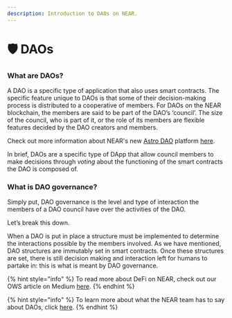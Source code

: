 ```yaml
---
description: Introduction to DAOs on NEAR.
---
```


# 🛡 DAOs

### What are DAOs?

A DAO is a specific type of application that also uses smart contracts. The specific feature unique to DAOs is that some of their decision-making process is distributed to a cooperative of members. For DAOs on the NEAR blockchain, the members are said to be part of the DAO’s ‘council’. The size of the council, who is part of it, or the role of its members are flexible features decided by the DAO creators and members.

Check out more information about NEAR's new [Astro DAO](https://astrodao.com) platform [here](https://near.org/blog/astro-launches-on-near-to-supercharge-dao-communities/).

In brief, DAOs are a specific type of DApp that allow council members to make decisions through _voting_ about the functioning of the smart contracts the DAO is composed of.

### What is DAO governance?

Simply put, DAO governance is the level and type of interaction the members of a DAO council have over the activities of the DAO.

Let’s break this down.

When a DAO is put in place a structure must be implemented to determine the interactions possible by the members involved. As we have mentioned, DAO structures are immutably set in smart contracts. Once these structures are set, there is still decision making and interaction left for humans to partake in: this is what is meant by DAO governance.

{% hint style="info" %}
To read more about DeFi on NEAR, check out our OWS article on Medium [here](https://medium.com/open-web-sandbox-near/introduction-to-daos-on-near-b968ceae557a).
{% endhint %}

{% hint style="info" %}
To learn more about what the NEAR team has to say about DAOs, click [here](https://near.org/use-cases/dao/).
{% endhint %}
